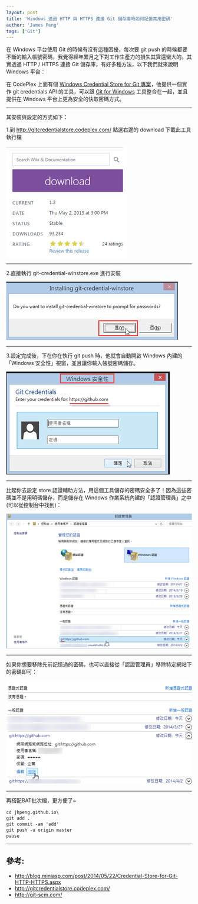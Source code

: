 ```yaml
---
layout: post
title: 'Windows 透過 HTTP 與 HTTPS 連接 Git 儲存庫時如何記憶常用密碼'
author: 'James Peng'
tags: ['Git']
---
```


在 Windows 平台使用 Git 的時候有沒有這種困擾，每次要 git push 的時候都要不斷的輸入帳號密碼，我覺得經年累月之下對工作生產力的損失其實還蠻大的。其實透過 HTTP / HTTPS 連接 Git 儲存庫，有好多種方法，以下我們就來說明 Windows 平台：

在 CodePlex 上面有個 [Windows Credential Store for Git 專案](http://gitcredentialstore.codeplex.com/)，他提供一個實作 git credentials API 的工具，可以跟 [Git for Windows](http://git-scm.com/) 工具整合在一起，並且提供在 Windows 平台上更為安全的快取密碼方式。


----------


其安裝與設定的方式如下：

1.到 http://gitcredentialstore.codeplex.com/ 點選右邊的 download 下載此工具執行檔 

![](..\images\2016-04-02-Git_httpAndHttpsSavePassword\pbmCfwn.png)


----------


2.直接執行 git-credential-winstore.exe 進行安裝

![](..\images\2016-04-02-Git_httpAndHttpsSavePassword\221FEuP.png)


----------

3.設定完成後，下在你在執行 git push 時，他就會自動開啟 Windows 內建的「Windows 安全性」視窗，並且讓你輸入帳號密碼儲存。

![](..\images\2016-04-02-Git_httpAndHttpsSavePassword\8SK3fKo.png)


----------

比起你去設定 store 認證輔助方法，用這個工具儲存的密碼安全多了！因為這些密碼並不是用明碼儲存，而是儲存在 Windows 作業系統內建的「認證管理員」之中 (可以從控制台中找到)：

![](..\images\2016-04-02-Git_httpAndHttpsSavePassword\krVdu2E.png)


----------

如果你想要移除先前記憶過的密碼，也可以直接從「認證管理員」移除特定網站下的密碼即可：

![](..\images\2016-04-02-Git_httpAndHttpsSavePassword\EFkxSOT.png)



----------

再搭配BAT批次檔，更方便了~

~~~text
cd jhpeng.github.io\
git add .
git commit -am 'add'
git push -u origin master
pause
~~~


------------

## 參考: ##

* http://blog.miniasp.com/post/2014/05/22/Credential-Store-for-Git-HTTP-HTTPS.aspx
* http://gitcredentialstore.codeplex.com/
* http://git-scm.com/
